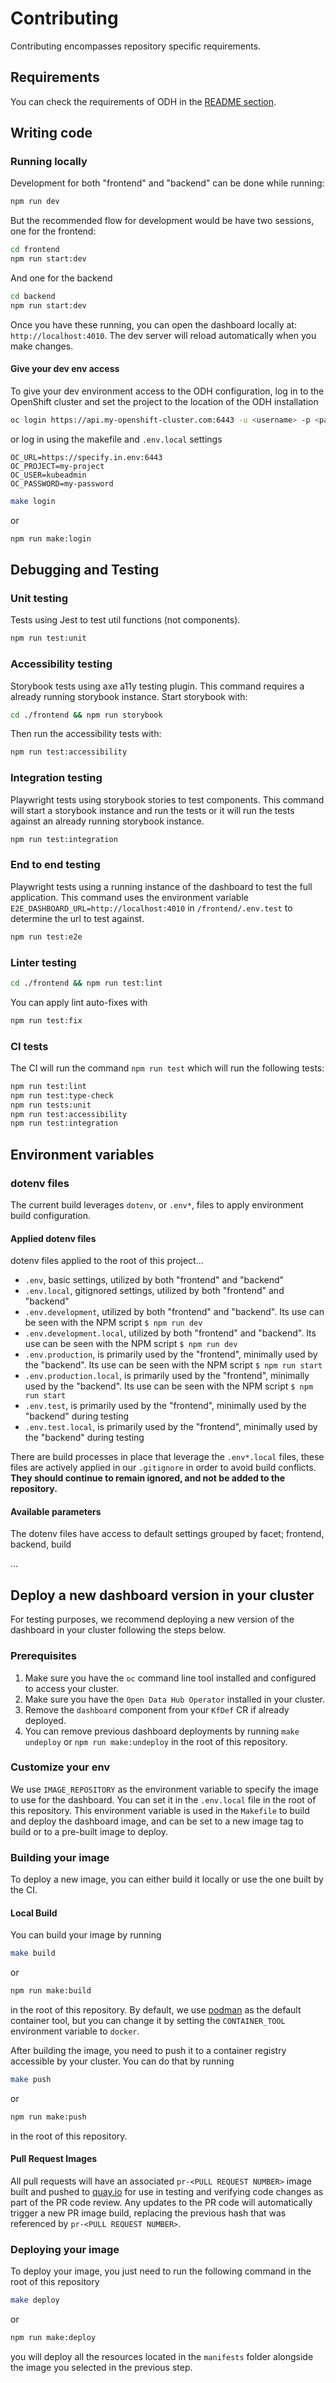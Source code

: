 # Contributing

Contributing encompasses repository specific requirements.

## Requirements

You can check the requirements of ODH in the [README section](./README.md#requirements).

## Writing code

### Running locally

Development for both "frontend" and "backend" can be done while running:

``` bash
npm run dev
```

But the recommended flow for development would be have two sessions, one for the frontend:

```bash
cd frontend
npm run start:dev
```

And one for the backend

```bash
cd backend
npm run start:dev
```

Once you have these running, you can open the dashboard locally at: `http://localhost:4010`. The dev server will reload automatically when you make changes.

#### Give your dev env access

To give your dev environment access to the ODH configuration, log in to the OpenShift cluster and set the project to the location of the ODH installation

```bash
oc login https://api.my-openshift-cluster.com:6443 -u <username> -p <password>
```

or log in using the makefile and `.env.local` settings

```.env.local
OC_URL=https://specify.in.env:6443
OC_PROJECT=my-project
OC_USER=kubeadmin
OC_PASSWORD=my-password
```

```bash
make login
```

or

```bash
npm run make:login
```

## Debugging and Testing

### Unit testing

Tests using Jest to test util functions (not components).

```bash
npm run test:unit
```

### Accessibility testing

Storybook tests using axe a11y testing plugin. This command requires a already running storybook instance. Start storybook with:

```bash
cd ./frontend && npm run storybook
```

Then run the accessibility tests with:

```bash
npm run test:accessibility
```

### Integration testing

Playwright tests using storybook stories to test components. This command will start a storybook instance and run the tests or it will run the tests against an already running storybook instance.
    
```bash
npm run test:integration
```

### End to end testing

Playwright tests using a running instance of the dashboard to test the full application. This command uses the environment variable `E2E_DASHBOARD_URL=http://localhost:4010` in `/frontend/.env.test` to determine the url to test against.

```bash
npm run test:e2e
```

### Linter testing
```bash
cd ./frontend && npm run test:lint
```

You can apply lint auto-fixes with

```bash
npm run test:fix
```

### CI tests

The CI will run the command `npm run test` which will run the following tests:

```bash
npm run test:lint
npm run test:type-check
npm run tests:unit
npm run test:accessibility
npm run test:integration
```

## Environment variables

### dotenv files

The current build leverages `dotenv`, or `.env*`, files to apply environment build configuration.

#### Applied dotenv files

dotenv files applied to the root of this project...

- `.env`, basic settings, utilized by both "frontend" and "backend"
- `.env.local`, gitignored settings, utilized by both "frontend" and "backend"
- `.env.development`, utilized by both "frontend" and "backend". Its use can be seen with the NPM script `$ npm run dev`
- `.env.development.local`, utilized by both "frontend" and "backend". Its use can be seen with the NPM script `$ npm run dev`
- `.env.production`, is primarily used by the "frontend", minimally used by the "backend". Its use can be seen with the NPM script `$ npm run start`
- `.env.production.local`, is primarily used by the "frontend", minimally used by the "backend". Its use can be seen with the NPM script `$ npm run start`
- `.env.test`, is primarily used by the "frontend", minimally used by the "backend" during testing
- `.env.test.local`, is primarily used by the "frontend", minimally used by the "backend" during testing

There are build processes in place that leverage the `.env*.local` files, these files are actively applied in our `.gitignore` in order to avoid build conflicts. **They should continue to remain ignored, and not be added to the repository.**

#### Available parameters

The dotenv files have access to default settings grouped by facet; frontend, backend, build

...

## Deploy a new dashboard version in your cluster

For testing purposes, we recommend deploying a new version of the dashboard in your cluster following the steps below.

### Prerequisites

1. Make sure you have the `oc` command line tool installed and configured to access your cluster.
2. Make sure you have the `Open Data Hub Operator` installed in your cluster.
3. Remove the `dashboard` component from your `KfDef` CR if already deployed.
4. You can remove previous dashboard deployments by running `make undeploy` or `npm run make:undeploy`  in the root of this repository.

### Customize your env

We use `IMAGE_REPOSITORY` as the environment variable to specify the image to use for the dashboard. You can set it in the `.env.local` file in the root of this repository.
This environment variable is used in the `Makefile` to build and deploy the dashboard image, and can be set to a new image tag to build or to a pre-built image to deploy.

### Building your image

To deploy a new image, you can either build it locally or use the one built by the CI.

#### Local Build

You can build your image by running

```bash
make build
```

or

```bash
npm run make:build
```

in the root of this repository. By default, we use [podman](https://podman.io/) as the default container tool, but you can change it by setting the `CONTAINER_TOOL` environment variable to `docker`.

After building the image, you need to push it to a container registry accessible by your cluster. You can do that by running

```bash
make push
```

or

```bash
npm run make:push
```

in the root of this repository.

#### Pull Request Images

All pull requests will have an associated `pr-<PULL REQUEST NUMBER>` image built and pushed to [quay.io](https://quay.io/repository/opendatahub/odh-dashboard) for use in testing and verifying code changes as part of the PR code review.  Any updates to the PR code will automatically trigger a new PR image build, replacing the previous hash that was referenced by `pr-<PULL REQUEST NUMBER>`.

### Deploying your image

To deploy your image, you just need to run the following command in the root of this repository

```bash
make deploy
```

or

```bash
npm run make:deploy
```

you will deploy all the resources located in the `manifests` folder alongside the image you selected in the previous step.
